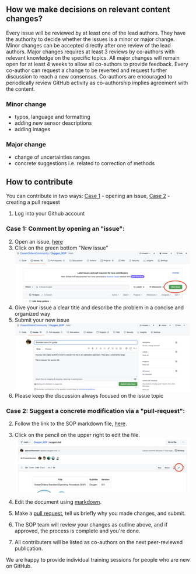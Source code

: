 ## How we make decisions on relevant content changes?

Every issue will be reviewed by at least one of the lead authors. 
They have the authority to decide whether the issues is a minor or major change. 
Minor changes can be accepted directly after one review of the lead authors. 
Major changes requires at least 3 reviews by co-authors with relevant knowledge on the specific topics. 
All major changes will remain open for at least 4 weeks to allow all co-authors to provide feedback. 
Every co-author can request a change to be reverted and request further discussion to reach a new consensus. 
Co-authors are encouraged to periodically review GitHub activity as co-authorship implies agreement with the content.  

### Minor change
- typos, language and formatting
- adding new sensor descriptions
- adding images

### Major change 
- change of uncertainties ranges
- concrete suggestions i.e. related to correction of methods

## How to contribute
You can contribute in two ways: [Case 1](https://github.com/OceanGlidersCommunity/Oxygen_SOP/blob/main/CONTRIBUTING.md#case-1-comment-by-opening-an-issue) - opening an issue, [Case 2]() - creating a pull request

1. Log into your Github account

### Case 1: Comment by opening an "issue":
2. Open an issue, [here](https://github.com/OceanGlidersCommunity/Oxygen_SOP/issues)
3. Click on the green bottom "New issue"
![edit_markdown_file](images/case_01_issue.png)
4. Give your issue a clear title and describe the problem in a concise and organized way
5. Submit your new issue
![edit_markdown_file](images/submit_new_issue.png)
6. Please keep the discussion always focused on the issue topic

### Case 2: Suggest a concrete modification via a "pull-request":

2. Follow the link to the SOP markdown file, [here](oxygen.md).
3. Click on the pencil on the upper right to edit the file.
![edit_markdown_file](images/edit_markdown_file.png)

4. Edit the document using [markdown](https://guides.github.com/features/mastering-markdown/).
5. Make a [pull request](https://docs.github.com/en/github/collaborating-with-pull-requests/proposing-changes-to-your-work-with-pull-requests/creating-a-pull-request), tell us briefly why you made changes, and submit.
6. The SOP team will review your changes as outline above, and if approved, the process is complete and you're done.
7. All contributers will be listed as co-authors on the next peer-reviewed publication.

We are happy to provide individual training sessions for people who are new on GitHub.
